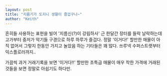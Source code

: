 ```yaml
---
layout: post
title: "지름기가 도지니 생활이 즐겁구나~"
author: "Keith"
---
```


흔히들 사용하는 표현을 빌어 '지름신(?)이 강림하사' 근 한달간 장터를 들락 날락하는데 고가부터 중저가 악기들 구경으로 하루 하루가 즐겁다. 정말 '이거다!' 할만한 매물이 아직 없어서 그렇지 한동안 가지고 놀았음 하는 기타들은 꽤 많다. 쓰루넥 수퍼스트랫부터 익스플로러까지..

가끔씩 과거 거래기록을 보면 '이거다!!' 할만한 초특급 매물이 매우 착한 가격에 거래된 것들을 보면 정말로 아쉽기도 하다만.


